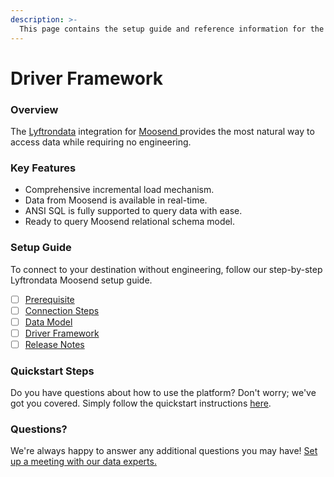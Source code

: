 ```yaml
---
description: >-
  This page contains the setup guide and reference information for the Moosend source connector.
---
```


# Driver Framework

### Overview

The [Lyftrondata](https://www.lyftrondata.com/) integration for [Moosend](https://www.lyftrondata.com/integration/marketing-analytics/moosend/)[ ](https://www.lyftrondata.com/integration/moosend/)provides the most natural way to access data while requiring no engineering.

### Key Features

* Comprehensive incremental load mechanism.
* Data from Moosend is available in real-time.&#x20;
* ANSI SQL is fully supported to query data with ease.
* Ready to query Moosend relational schema model.

### Setup Guide

To connect to your destination without engineering, follow our step-by-step Lyftrondata Moosend setup guide.

* [ ] [Prerequisite](../../marketing-analytics/moosend/prerequisite.md)
* [ ] [Connection Steps](../../marketing-analytics/moosend/connection-steps.md)
* [ ] [Data Model](../../marketing-analytics/moosend/data-model/)
* [ ] [Driver Framework](../../marketing-analytics/moosend/driver-framework/)
* [ ] [Release Notes](../../marketing-analytics/moosend/release-notes.md)

### Quickstart Steps

Do you have questions about how to use the platform? Don't worry; we've got you covered. Simply follow the quickstart instructions [here](../../../quickstart-steps.md).

### Questions? <a href="#questions" id="questions"></a>

We're always happy to answer any additional questions you may have! [Set up a meeting with our data experts.](https://www.lyftrondata.com/book-a-meeting/)


